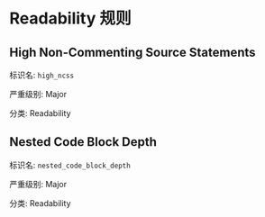 # Readability 规则

## High Non-Commenting Source Statements

标识名: `high_ncss`

严重级别: Major

分类: Readability





## Nested Code Block Depth

标识名: `nested_code_block_depth`

严重级别: Major

分类: Readability



